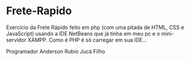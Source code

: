 # Frete-Rapido

Exercício da Frete Rápido feito em php (com uma pitada de HTML, CSS e JavaScript) usando a IDE NetBeans que já tinha em meu pc e o mini-servidor XAMPP.
Como é PHP é só carregar em sua IDE...

Programador
Anderson Rubio Jucá Filho
